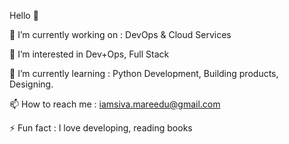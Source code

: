 

Hello 👋

🔭 I’m currently working on : DevOps & Cloud Services

👀 I’m interested in Dev+Ops, Full Stack

🌱 I’m currently learning : Python Development, Building products, Designing.

📫 How to reach me : iamsiva.mareedu@gmail.com

⚡ Fun fact : I love developing, reading books



<!---
mr-sivamareedu/mr-sivamareedu is a ✨ special ✨ repository because its `README.md` (this file) appears on your GitHub profile.
You can click the Preview link to take a look at your changes.
--->
